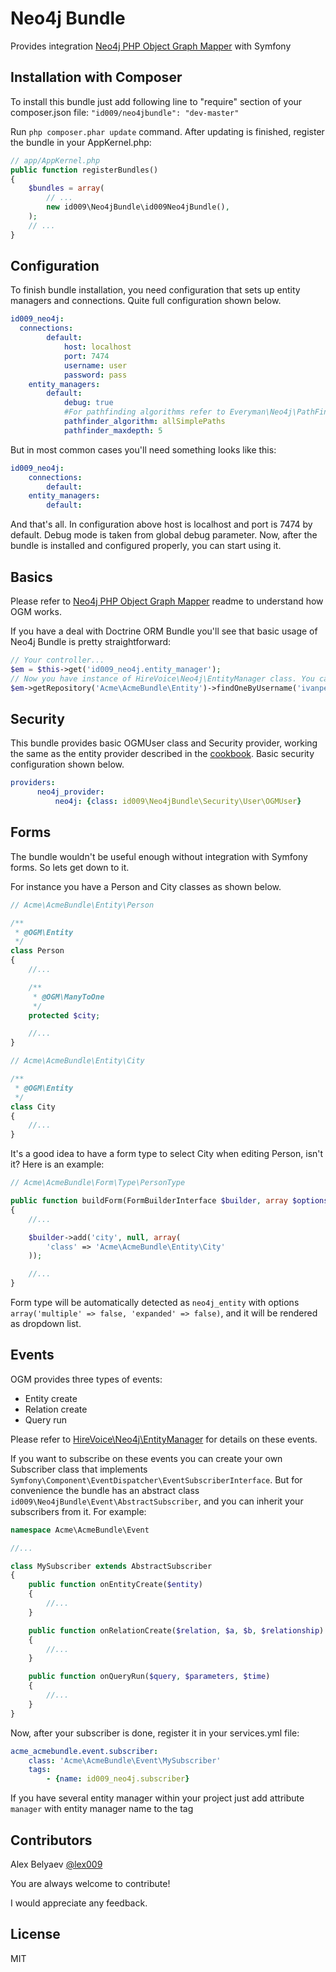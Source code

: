 Neo4j Bundle
============
Provides integration [Neo4j PHP Object Graph Mapper](https://github.com/lphuberdeau/Neo4j-PHP-OGM) with Symfony

Installation with Composer
--------------------------
To install this bundle just add following line to "require" section of your composer.json file:
`"id009/neo4jbundle": "dev-master"`

Run `php composer.phar update` command. After updating is finished, register the bundle in your AppKernel.php:

```php
// app/AppKernel.php
public function registerBundles()
{
    $bundles = array(
        // ...
        new id009\Neo4jBundle\id009Neo4jBundle(),
    );
    // ...
}
````

Configuration
-------------
To finish bundle installation, you need configuration that sets up entity managers and connections.
Quite full configuration shown below.

```yml
id009_neo4j:
  connections:
        default:
            host: localhost
            port: 7474
            username: user
            password: pass
    entity_managers:
        default:
            debug: true
            #For pathfinding algorithms refer to Everyman\Neo4j\PathFinder
            pathfinder_algorithm: allSimplePaths
            pathfinder_maxdepth: 5
````
But in most common cases you'll need something looks like this:

```yml
id009_neo4j:
    connections:
        default:
    entity_managers:
        default:
````
And that's all. In configuration above host is localhost and port is 7474 by default. Debug mode is taken from global debug parameter.
Now, after the bundle is installed and configured properly, you can start using it. 

Basics
------
Please refer to [Neo4j PHP Object Graph Mapper](https://github.com/lphuberdeau/Neo4j-PHP-OGM) readme to understand how OGM works.

If you have a deal with Doctrine ORM Bundle you'll see that basic usage of Neo4j Bundle is pretty straightforward:

```php
// Your controller...
$em = $this->get('id009_neo4j.entity_manager');
// Now you have instance of HireVoice\Neo4j\EntityManager class. You can do what ever you want with it.
$em->getRepository('Acme\AcmeBundle\Entity')->findOneByUsername('ivanpetrov99'); // and so on...
````

Security
--------
This bundle provides basic OGMUser class and Security provider, working the same as the entity provider described in the [cookbook](http://symfony.com/doc/current/cookbook/security/entity_provider.html). Basic security configuration shown below.
```yml
providers:
      neo4j_provider:
          neo4j: {class: id009\Neo4jBundle\Security\User\OGMUser}
````

Forms
-----
The bundle wouldn't be useful enough without integration with Symfony forms. So lets get down to it.

For instance you have a Person and City classes as shown below.

```php
// Acme\AcmeBundle\Entity\Person

/**
 * @OGM\Entity
 */
class Person
{
    //...

    /**
     * @OGM\ManyToOne
     */
    protected $city;

    //...
}

// Acme\AcmeBundle\Entity\City

/**
 * @OGM\Entity
 */
class City
{
    //...
}
````
It's a good idea to have a form type to select City when editing Person, isn't it? Here is an example:

```php
// Acme\AcmeBundle\Form\Type\PersonType

public function buildForm(FormBuilderInterface $builder, array $options)
{
    //...

    $builder->add('city', null, array(
        'class' => 'Acme\AcmeBundle\Entity\City'
    ));

    //...
}
````
Form type will be automatically detected as `neo4j_entity` with options `array('multiple' => false, 'expanded' => false)`, and it will be rendered as dropdown list.

Events
------
OGM provides three types of events:

* Entity create
* Relation create
* Query run

Please refer to [HireVoice\Neo4j\EntityManager](https://github.com/lphuberdeau/Neo4j-PHP-OGM/blob/master/lib/HireVoice/Neo4j/EntityManager.php) for details on these events.

If you want to subscribe on these events you can create your own Subscriber class that implements `Symfony\Component\EventDispatcher\EventSubscriberInterface`. But for convenience the bundle has an abstract  class `id009\Neo4jBundle\Event\AbstractSubscriber`, and you can inherit your subscribers from it. For example:

```php
namespace Acme\AcmeBundle\Event

//...

class MySubscriber extends AbstractSubscriber
{
    public function onEntityCreate($entity)
    {
        //...
    }

    public function onRelationCreate($relation, $a, $b, $relationship)
    {
        //...
    }

    public function onQueryRun($query, $parameters, $time)
    {
        //...
    }
}
````

Now, after your subscriber is done, register it in your services.yml file:

```yml
acme_acmebundle.event.subscriber:
    class: 'Acme\AcmeBundle\Event\MySubscriber'
    tags:
        - {name: id009_neo4j.subscriber}
````

If you have several entity manager within your project just add attribute `manager` with entity manager name to the tag

Contributors
------------
Alex Belyaev [@lex009](https://github.com/lex009/)

You are always welcome to contribute!

I would appreciate any feedback.

License
-------
MIT
